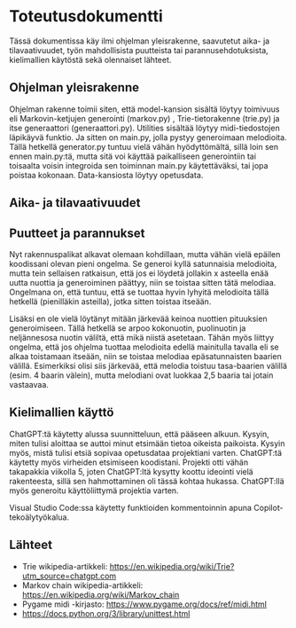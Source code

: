 # Toteutusdokumentti

Tässä dokumentissa käy ilmi ohjelman yleisrakenne, saavutetut aika- ja tilavaativuudet, työn mahdollisista puutteista tai parannusehdotuksista, kielimallien käytöstä
sekä olennaiset lähteet.

## Ohjelman yleisrakenne

Ohjelman rakenne toimii siten, että model-kansion sisältä löytyy toimivuus eli Markovin-ketjujen generointi (markov.py) , Trie-tietorakenne (trie.py) ja itse generaattori (generaattori.py). 
Utilities sisältää löytyy midi-tiedostojen läpikäyvä funktio. Ja sitten on main.py, jolla pystyy generoimaan melodioita. Tällä hetkellä generator.py tuntuu vielä vähän hyödyttömältä, sillä loin
sen ennen main.py:tä, mutta sitä voi käyttää paikalliseen generointiin tai toisaalta voisin integroida sen toiminnan main.py käytettäväksi, tai
jopa poistaa kokonaan. Data-kansiosta löytyy opetusdata.

## Aika- ja tilavaativuudet

## Puutteet ja parannukset
Nyt rakennuspalikat alkavat olemaan kohdillaan, mutta vähän vielä epäilen koodissani olevan pieni ongelma. Se generoi kyllä satunnaisia melodioita, mutta tein sellaisen ratkaisun, että jos ei löydetä jollakin x asteella enää uutta nuottia ja generoiminen päättyy, niin se toistaa sitten tätä melodiaa. Ongelmana on, että tuntuu, että se tuottaa hyvin lyhyitä melodioita tällä hetkellä (pienilläkin asteilla), jotka sitten toistaa itseään. 

Lisäksi en ole vielä löytänyt mitään järkevää keinoa nuottien pituuksien generoimiseen. Tällä hetkellä se arpoo kokonuotin, puolinuotin ja neljännesosa nuotin väliltä, että mikä niistä asetetaan. Tähän myös liittyy ongelma, että jos ohjelma tuottaa melodioita edellä mainitulla tavalla eli se alkaa toistamaan itseään, niin se toistaa melodiaa epäsatunnaisten baarien välillä. Esimerkiksi olisi siis järkevää, että melodia toistuu tasa-baarien välillä (esim. 4 baarin välein), mutta melodiani ovat luokkaa 2,5 baaria tai jotain vastaavaa.

## Kielimallien käyttö
ChatGPT:tä käytetty alussa suunnitteluun, että pääseen alkuun. Kysyin, miten tulisi aloittaa se auttoi minut etsimään tietoa oikeista paikoista. Kysyin myös, mistä tulisi etsiä sopivaa opetusdataa projektiani varten. ChatGPT:tä käytetty myös virheiden etsimiseen koodistani. 
Projekti otti vähän takapakkia viikolla 5, joten ChatGPT:ltä kysytty koottu ideointi vielä rakenteesta, sillä sen hahmottaminen oli tässä kohtaa hukassa. ChatGPT:llä myös generoitu käyttöliittymä projektia varten.

Visual Studio Code:ssa käytetty funktioiden kommentoinnin apuna Copilot-tekoälytyökalua.

## Lähteet
- Trie wikipedia-artikkeli: https://en.wikipedia.org/wiki/Trie?utm_source=chatgpt.com
- Markov chain wikipedia-artikkeli: https://en.wikipedia.org/wiki/Markov_chain
- Pygame midi -kirjasto: https://www.pygame.org/docs/ref/midi.html
- https://docs.python.org/3/library/unittest.html
